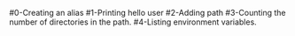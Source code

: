 #0-Creating an alias
#1-Printing hello user
#2-Adding path
#3-Counting the number of directories in the path.
#4-Listing environment variables.
